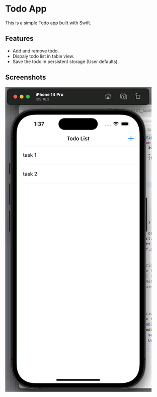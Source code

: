 
# Todo App

This is a simple Todo app built with Swift.

## Features

- Add and remove todo.
- Dispaly todo list in table view.
- Save the todo in persistent storage (User defaults).

## Screenshots

![Screenshot 1](./image.png)
